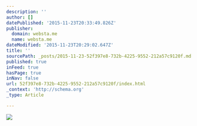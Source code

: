 ```yaml
---
description: ''
author: []
datePublished: '2015-11-23T20:33:49.826Z'
publisher:
  domain: websta.me
  name: websta.me
dateModified: '2015-11-23T20:29:02.647Z'
title: ''
sourcePath: _posts/2015-11-23-52f397e8-732b-4225-9552-212a57c9120f.md
published: true
inFeed: true
hasPage: true
inNav: false
url: 52f397e8-732b-4225-9552-212a57c9120f/index.html
_context: 'http://schema.org'
_type: Article

---
```

![](https://scontent.cdninstagram.com/hphotos-xta1/t51.2885-15/s640x640/sh0.08/e35/11856757_937327489647241_1941197254_n.jpg)